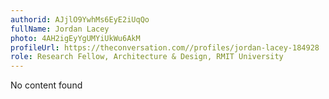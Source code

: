 ```yaml
---
authorid: AJjlO9YwhMs6EyE2iUqQo
fullName: Jordan Lacey
photo: 4AH2igEyYgUMYiUkWu6AkM
profileUrl: https://theconversation.com//profiles/jordan-lacey-184928
role: Research Fellow, Architecture & Design, RMIT University
---
```

No content found